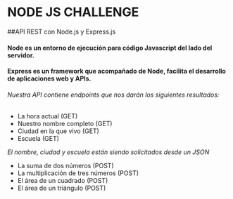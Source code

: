 # NODE JS CHALLENGE

##API REST con Node.js y Express.js

#### Node es un entorno de ejecución para código Javascript del lado del servidor.
#### Express es un framework que acompañado de Node, facilita el desarrollo de aplicaciones web y APIs.

###### Nuestra API contiene *endpoints* que nos darán los siguientes resultados:

- La hora actual (GET)
- Nuestro nombre completo (GET)
- Ciudad en la que vivo (GET)
- Escuela (GET)

*El nombre, ciudad y escuela están siendo solicitados desde un JSON*

- La suma de dos números (POST)
- La multiplicación de tres números (POST)
- El área de un cuadrado (POST)
- El área de un triángulo (POST)


